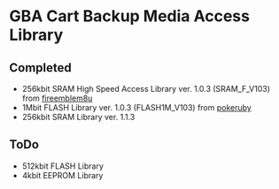 # GBA Cart Backup Media Access Library

## Completed
* 256kbit SRAM High Speed Access Library ver. 1.0.3 (SRAM_F_V103) from [fireemblem8u](https://github.com/FireEmblemUniverse/fireemblem8u)
* 1Mbit FLASH Library ver. 1.0.3 (FLASH1M_V103) from [pokeruby](https://github.com/pret/pokeruby)
* 256kbit SRAM Library ver. 1.1.3

## ToDo
* 512kbit FLASH Library
* 4kbit EEPROM Library
